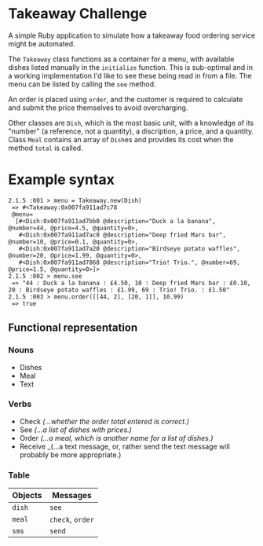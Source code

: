 # Takeaway Challenge

A simple Ruby application to simulate how a takeaway food ordering service might be automated.

The `Takeaway` class functions as a container for a menu, with available dishes listed manually in the `initialize` function. This is sub-optimal and in a working implementation I'd like to see these being read in from a file. The menu can be listed by calling the `see` method.

An order is placed using `order`, and the customer is required to calculate and submit the price themselves to avoid overcharging.

Other classes are `Dish`, which is the most basic unit, with a knowledge of its "number" (a reference, not a quantity), a discription, a price, and a quantity. Class `Meal` contains an array of `Dish`es and provides its cost when the method `total` is called.


# Example syntax

```
2.1.5 :001 > menu = Takeaway.new(Dish)
 => #<Takeaway:0x007fa911ad7c78
 @menu=
  [#<Dish:0x007fa911ad7bb0 @description="Duck a la banana", @number=44, @price=4.5, @quantity=0>,
   #<Dish:0x007fa911ad7ac0 @description="Deep fried Mars bar", @number=10, @price=0.1, @quantity=0>,
   #<Dish:0x007fa911ad7a20 @description="Birdseye potato waffles", @number=20, @price=1.99, @quantity=0>,
   #<Dish:0x007fa911ad7868 @description="Trio! Trio.", @number=69, @price=1.5, @quantity=0>]>
2.1.5 :002 > menu.see
 => "44 : Duck a la banana : £4.50, 10 : Deep fried Mars bar : £0.10, 20 : Birdseye potato waffles : £1.99, 69 : Trio! Trio. : £1.50"
2.1.5 :003 > menu.order([[44, 2], [20, 1]], 10.99)
 => true
```

## Functional representation
### Nouns
* Dishes
* Meal
* Text

### Verbs
* Check _(...whether the order total entered is correct.)_
* See _(...a list of dishes with prices.)_
* Order _(...a meal, which is another name for a list of dishes.)_
* Receive _(...a text message, or, rather send the text message will probably be more appropriate.)

### Table
Objects  | Messages
------------- | -------------
`dish` | `see`
`meal` | `check`, `order`
`sms` | `send`
